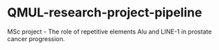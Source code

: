 # QMUL-research-project-pipeline
MSc project - The role of repetitive elements Alu and LINE-1 in prostate cancer progression.
